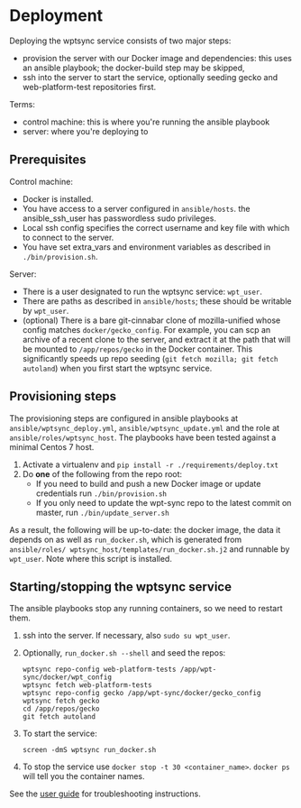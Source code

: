 # Deployment

Deploying the wptsync service consists of two major steps:

*   provision the server with our Docker image and dependencies: this uses an 
    ansible playbook; the docker-build step may be skipped,
*   ssh into the server to start the service, optionally seeding gecko and
    web-platform-test repositories first.

Terms:

*   control machine: this is where you're running the ansible playbook
*   server: where you're deploying to

## Prerequisites

Control machine:

*   Docker is installed.
*   You have access to a server configured in `ansible/hosts`.
    the ansible_ssh_user has passwordless sudo privileges.
*   Local ssh config specifies the correct username and key file with
    which to connect to the server.
*   You have set extra_vars and environment variables as described in 
    `./bin/provision.sh`.

Server:

*   There is a user designated to run the wptsync service: `wpt_user`.
*   There are paths as described in `ansible/hosts`; these should be
    writable by `wpt_user`.
*   (optional) There is a bare git-cinnabar clone of mozilla-unified whose
    config matches `docker/gecko_config`. For example, you can scp an
    archive of a recent clone to the server, and extract it at the path that will be mounted to `/app/repos/gecko` in the Docker container. 
    This significantly speeds up repo seeding (`git fetch mozilla; git fetch autoland`) when you first start the wptsync service.


## Provisioning steps

The provisioning steps are configured in ansible playbooks at 
`ansible/wptsync_deploy.yml`, `ansible/wptsync_update.yml` and the role at 
`ansible/roles/wptsync_host`. The playbooks have been tested against a minimal 
Centos 7 host.

1.  Activate a virtualenv and `pip install -r ./requirements/deploy.txt`
2.  Do __one__ of the following from the repo root:
    *   If you need to build and push a new Docker image or update credentials 
        run `./bin/provision.sh`
    *   If you only need to update the wpt-sync repo to the latest commit on
        master, run `./bin/update_server.sh`

As a result, the following will be up-to-date: the docker image, the data it
depends on as well as `run_docker.sh`, which is generated from `ansible/roles/
wptsync_host/templates/run_docker.sh.j2` and runnable by `wpt_user`. Note 
where this script is installed.

## Starting/stopping the wptsync service

The ansible playbooks stop any running containers, so we need to restart them.

1.  ssh into the server. If necessary, also `sudo su wpt_user`.
2.  Optionally, `run_docker.sh --shell` and seed the repos:

    ```
    wptsync repo-config web-platform-tests /app/wpt-sync/docker/wpt_config
    wptsync fetch web-platform-tests
    wptsync repo-config gecko /app/wpt-sync/docker/gecko_config
    wptsync fetch gecko
    cd /app/repos/gecko
    git fetch autoland
    ```

3.  To start the service: 

    ```
    screen -dmS wptsync run_docker.sh
    ```

4. To stop the service use `docker stop -t 30 <container_name>`. `docker ps` will tell you the container names.

See the [user guide](./user-guide.md) for troubleshooting instructions. 
